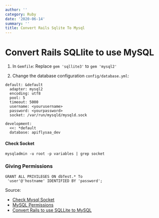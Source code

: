 ```yaml
---
author: ''
category: Ruby
date: '2020-06-14'
summary: ''
title: Convert Rails Sqlite To Mysql
---
```

# Convert Rails SQLlite to use MySQL

1. In `Gemfile`: Replace `gem 'sqllite3'` to `gem 'mysql2'`

2. Change the database configuration `config/database.yml`:

```
default: &default
  adapter: mysql2
  encoding: utf8
  pool: 5
  timeout: 5000
  username: <yourusername>
  password: <yourpassword>
  socket: /var/run/mysqld/mysqld.sock

development:
  <<: *default
  database: apiflysaa_dev
```

#### Check Socket

```
mysqladmin -u root -p variables | grep socket
```

### Giving Permissions

```
GRANT ALL PRIVILEGES ON dbTest.* To
 'user'@'hostname' IDENTIFIED BY 'password';
```

Source:

* [Check Mysql Socket](http://stackoverflow.com/questions/25171327/mysql2error-cant-connect-to-local-mysql-server-through-socket-tmp-mysql-so)
* [MySQL Permissions](http://stackoverflow.com/questions/1720244/create-new-user-in-mysql-and-give-it-full-access-to-one-database)
* [Convert Rails to use SQLLite to MySQL](https://teamtreehouse.com/forum/how-to-let-ruby-app-know-to-use-mysql-instead-of-sqlite3)
